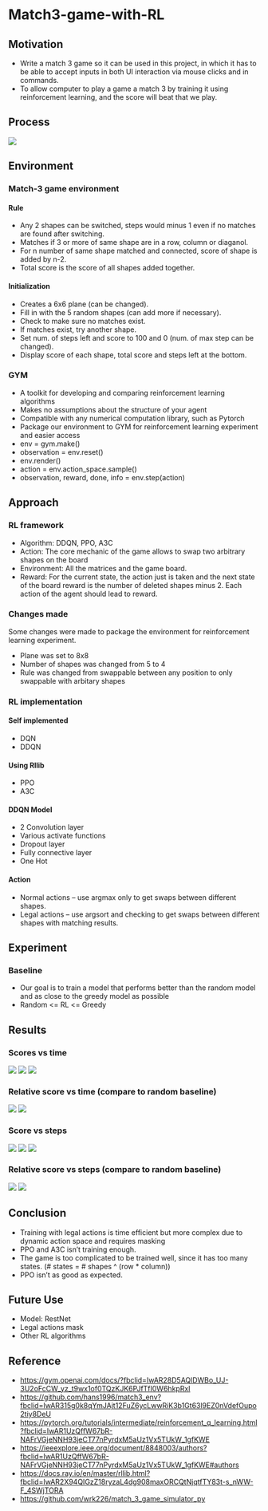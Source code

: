 # Match3-game-with-RL
## Motivation
* Write a match 3 game so it can be used in this project, in which it has to be able to accept inputs in both UI interaction via mouse clicks and in commands.
* To allow computer to play a game a match 3 by training it using reinforcement learning, and the score will beat that we play.
## Process
![](https://user-images.githubusercontent.com/43957213/126824221-f968842c-3a58-48aa-9b71-717a94e68fdf.png)
## Environment 
### Match-3 game environment
#### Rule
* Any 2 shapes can be switched, steps would minus 1 even if no matches are found after switching.
* Matches if 3 or more of same shape are in a row, column or diaganol. 
* For n number of same shape matched and connected, score of shape is added by n-2.
* Total score is the score of all shapes added together.
#### Initialization
* Creates a 6x6 plane (can be changed).
* Fill in with the 5 random shapes (can add more if necessary).
* Check to make sure no matches exist.
* If matches exist, try another shape.
* Set num. of steps left and score to 100 and 0 (num. of max step can be changed).
* Display score of each shape, total score and steps left at the bottom.
### GYM
* A toolkit for developing and comparing reinforcement learning algorithms
* Makes no assumptions about the structure of your agent
* Compatible with any numerical computation library, such as Pytorch
* Package our environment to GYM for reinforcement learning experiment and easier access
* env = gym.make()
* observation = env.reset()
* env.render()
* action = env.action_space.sample() 
* observation, reward, done, info = env.step(action)
## Approach
### RL framework
* Algorithm: DDQN, PPO, A3C
* Action: The core mechanic of the game allows to swap two arbitrary shapes on the board
* Environment: All the matrices and the game board.
* Reward: For the current state, the action just is taken and the next state of the board reward is the number of deleted shapes minus 2. Each action of the agent should lead to reward.
### Changes made
Some changes were made to package the environment for reinforcement learning experiment.
* Plane was set to 8x8
* Number of shapes was changed from 5 to 4
* Rule was changed from swappable between any position to only swappable with arbitary shapes
### RL implementation
#### Self implemented
* DQN
* DDQN
#### Using Rllib
* PPO
* A3C
#### DDQN Model
* 2 Convolution layer
* Various activate functions
* Dropout layer
* Fully connective layer
* One Hot
#### Action
* Normal actions – use argmax only to get swaps between different shapes.
* Legal actions – use argsort and checking to get swaps between different shapes with matching results.
## Experiment 
### Baseline
* Our goal is to train a model that performs better than the random model and as close to the greedy model as possible
* Random <= RL <= Greedy
## Results
### Scores vs time
![](https://user-images.githubusercontent.com/43957213/126825787-74f71017-e7e4-4fd6-a8f5-668511e80382.png)
![](https://user-images.githubusercontent.com/43957213/126825790-74410964-a833-49ce-9c20-4263e4f58ae3.png)
![](https://user-images.githubusercontent.com/43957213/126825792-0573f675-2b71-4353-a6ee-5a0d3c86e93b.png)
### Relative score vs time (compare to random baseline)
![](https://user-images.githubusercontent.com/43957213/126825795-114b90b9-1143-4456-85ab-328fb9b1193b.png)
![](https://user-images.githubusercontent.com/43957213/126825798-84367946-3049-459d-bec7-5887aa2d6bdc.png)
### Score vs steps
![](https://user-images.githubusercontent.com/43957213/126824340-475fd4ef-28df-47be-9e1a-770780260535.png)
![](https://user-images.githubusercontent.com/43957213/126825801-db58f25b-41ab-4591-89bf-d36bee86bc02.png)
![](https://user-images.githubusercontent.com/43957213/126826117-4fb29439-201f-4e36-8b1f-bcb3b217d08c.png)
### Relative score vs steps (compare to random baseline)
![](https://user-images.githubusercontent.com/43957213/126825805-8ea00927-9fbb-404c-a296-073716623d6e.png)
![](https://user-images.githubusercontent.com/43957213/126824341-d64c1835-f4c4-46d2-80ac-3ebc48b7a965.png)
## Conclusion
* Training with legal actions is time efficient but more complex due to dynamic action space and requires masking
* PPO and A3C isn’t training enough.
* The game is too complicated to be trained well, since it has too many states. (# states = # shapes ^ (row * column))
* PPO isn’t as good as expected.
## Future Use
* Model: RestNet
* Legal actions mask
* Other RL algorithms
## Reference
* https://gym.openai.com/docs/?fbclid=IwAR28D5AQlDWBo_UJ-3U2oFcCW_yz_t9wx1of0TQzKJK6PJfTfI0W6hkpRxI
* https://github.com/hans1996/match3_env?fbclid=IwAR315g0k8qYmJAjt12FuZ6ycLwwRiK3b1Gt63l9EZ0nVdefOupo2tiy8DeU
* https://pytorch.org/tutorials/intermediate/reinforcement_q_learning.html?fbclid=IwAR1UzQffW67bR-NAFrVGjeNNH93jeCT77nPyrdxM5aUz1Vx5TUkW_1gfKWE
* https://ieeexplore.ieee.org/document/8848003/authors?fbclid=IwAR1UzQffW67bR-NAFrVGjeNNH93jeCT77nPyrdxM5aUz1Vx5TUkW_1gfKWE#authors
* https://docs.ray.io/en/master/rllib.html?fbclid=IwAR2X94QIGzZ18ryzaL4dg908maxORCQtNjqtfTY83t-s_nWW-F_4SWjTORA
* https://github.com/wrk226/match_3_game_simulator_py
